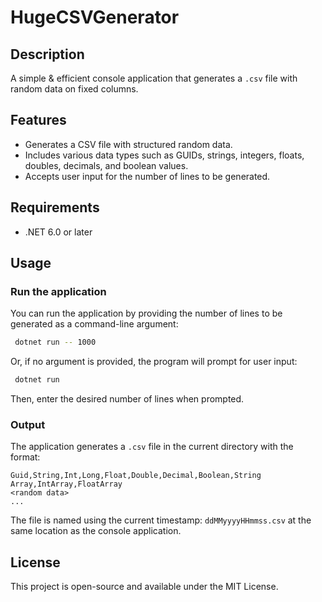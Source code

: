 # HugeCSVGenerator

## Description
A simple & efficient console application that generates a `.csv` file with random data on fixed columns.

## Features
- Generates a CSV file with structured random data.
- Includes various data types such as GUIDs, strings, integers, floats, doubles, decimals, and boolean values.
- Accepts user input for the number of lines to be generated.

## Requirements
- .NET 6.0 or later

## Usage
### Run the application
You can run the application by providing the number of lines to be generated as a command-line argument:
```sh
 dotnet run -- 1000
```
Or, if no argument is provided, the program will prompt for user input:
```sh
 dotnet run
```
Then, enter the desired number of lines when prompted.

### Output
The application generates a `.csv` file in the current directory with the format:
```csv
Guid,String,Int,Long,Float,Double,Decimal,Boolean,String Array,IntArray,FloatArray
<random data>
...
```
The file is named using the current timestamp: `ddMMyyyyHHmmss.csv` at the same location as the console application.

## License
This project is open-source and available under the MIT License.